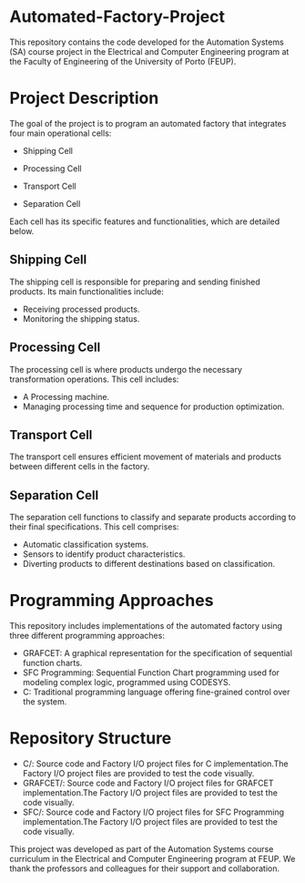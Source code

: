 # Automated-Factory-Project

This repository contains the code developed for the Automation Systems (SA) course project in the Electrical and Computer Engineering program at the Faculty of Engineering of the University of Porto (FEUP).

# Project Description

The goal of the project is to program an automated factory that integrates four main operational cells:

- Shipping Cell

- Processing Cell

- Transport Cell

- Separation Cell

Each cell has its specific features and functionalities, which are detailed below.

## Shipping Cell
The shipping cell is responsible for preparing and sending finished products. Its main functionalities include:

- Receiving processed products.
- Monitoring the shipping status.

## Processing Cell
The processing cell is where products undergo the necessary transformation operations. This cell includes:

- A Processing machine.
- Managing processing time and sequence for production optimization.

## Transport Cell
The transport cell ensures efficient movement of materials and products between different cells in the factory. 


## Separation Cell
The separation cell functions to classify and separate products according to their final specifications. This cell comprises:

- Automatic classification systems.
- Sensors to identify product characteristics.
- Diverting products to different destinations based on classification.

# Programming Approaches
This repository includes implementations of the automated factory using three different programming approaches:

- GRAFCET: A graphical representation for the specification of sequential function charts.
- SFC Programming: Sequential Function Chart programming used for modeling complex logic, programmed using CODESYS.
- C: Traditional programming language offering fine-grained control over the system.

# Repository Structure

- C/: Source code and Factory I/O project files for C implementation.The Factory I/O project files are provided to test the code visually.
- GRAFCET/: Source code and Factory I/O project files for GRAFCET implementation.The Factory I/O project files are provided to test the code visually.
- SFC/: Source code and Factory I/O project files for SFC Programming implementation.The Factory I/O project files are provided to test the code visually.





This project was developed as part of the Automation Systems course curriculum in the Electrical and Computer Engineering program at FEUP. We thank the professors and colleagues for their support and collaboration.





